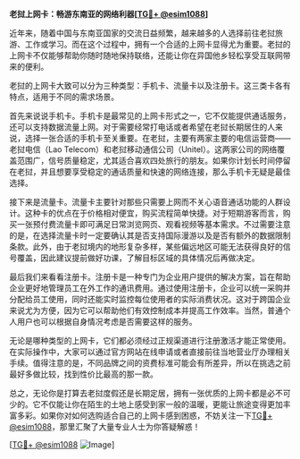 **老挝上网卡：畅游东南亚的网络利器[[TG💪+ @esim1088](https://t.me/s/esim1088)]**

近年来，随着中国与东南亚国家的交流日益频繁，越来越多的人选择前往老挝旅游、工作或学习。而在这个过程中，拥有一个合适的上网卡显得尤为重要。老挝的上网卡不仅能够帮助你随时随地保持联络，还能让你在异国他乡轻松享受互联网带来的便利。

老挝的上网卡大致可以分为三种类型：手机卡、流量卡以及注册卡。这三类卡各有特点，适用于不同的需求场景。

首先来说说手机卡。手机卡是最常见的上网卡形式之一，它不仅能提供通话服务，还可以支持数据流量上网。对于需要经常打电话或者希望在老挝长期居住的人来说，选择一张合适的手机卡至关重要。在老挝，主要有两家主要的电信运营商——老挝电信（Lao Telecom）和老挝移动通信公司（Unitel）。这两家公司的网络覆盖范围广，信号质量稳定，尤其适合喜欢四处旅行的朋友。如果你计划长时间停留在老挝，并且想要享受稳定的通话质量和快速的网络连接，那么手机卡无疑是最佳选择。

接下来是流量卡。流量卡主要针对那些只需要上网而不关心语音通话功能的人群设计。这种卡的优点在于价格相对便宜，购买流程简单快捷。对于短期游客而言，购买一张预付费流量卡即可满足日常浏览网页、观看视频等基本需求。不过需要注意的是，在选择流量卡时一定要确认其是否支持国际漫游以及是否有额外的数据限制条款。此外，由于老挝境内的地形复杂多样，某些偏远地区可能无法获得良好的信号覆盖，因此建议提前做好功课，了解目标区域的具体情况后再做决定。

最后我们来看看注册卡。注册卡是一种专门为企业用户提供的解决方案，旨在帮助企业更好地管理员工在外工作的通讯费用。通过使用注册卡，企业可以统一采购并分配给员工使用，同时还能实时监控每位使用者的实际消费状况。这对于跨国企业来说尤为方便，因为它可以帮助他们有效控制成本并提高工作效率。当然，普通个人用户也可以根据自身情况考虑是否需要这样的服务。

无论是哪种类型的上网卡，它们都必须经过正规渠道进行注册激活才能正常使用。在实际操作中，大家可以通过官方网站在线申请或者直接前往当地营业厅办理相关手续。值得注意的是，不同品牌之间的资费标准可能会有所差异，所以在挑选之前最好多做比较，找到性价比最高的那一款。

总之，无论你是打算去老挝度假还是长期定居，拥有一张优质的上网卡都是必不可少的。它不仅能让你在陌生的土地上感受到家一般的温暖，更能让旅途变得更加丰富多彩。如果你对如何选购适合自己的上网卡感到困惑，不妨关注一下[TG💪+ @esim1088](https://t.me/s/esim1088)，那里汇聚了大量专业人士为你答疑解惑！

[[TG💪+ @esim1088](https://t.me/s/esim1088) ![Image](https://i.postimg.cc/4NQfJmqS/Snipaste-2025-05-13-00-14-12.png)]